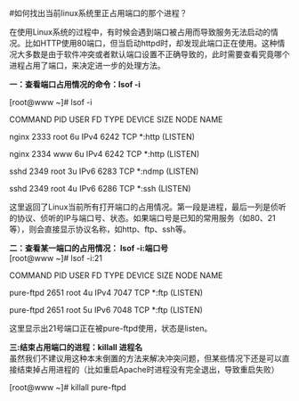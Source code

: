 <!-- --- tag:  云主机 vps lsof -->


<!-- --- title: 如何找出当前linux系统里正占用端口的那个进程？ -->
#如何找出当前linux系统里正占用端口的那个进程？


在使用Linux系统的过程中，有时候会遇到端口被占用而导致服务无法启动的情况。比如HTTP使用80端口，但当启动httpd时，却发现此端口正在使用。这种情况大多数是由于软件冲突或者默认端口设置不正确导致的，此时需要查看究竟哪个进程占用了端口，来决定进一步的处理方法。
 
**一：查看端口占用情况的命令：lsof -i**<br>

[root@www ~]# lsof -i<br>

 
COMMAND PID USER FD TYPE DEVICE SIZE NODE NAME<br>

nginx 2333 root 6u IPv4 6242 TCP *:http (LISTEN)

nginx 2334 www 6u IPv4 6242 TCP *:http (LISTEN)

sshd 2349 root 3u IPv6 6283 TCP *:ndmp (LISTEN)

sshd 2349 root 4u IPv6 6286 TCP *:ssh (LISTEN)<br>

这里返回了Linux当前所有打开端口的占用情况。第一段是进程，最后一列是侦听的协议、侦听的IP与端口号、状态。如果端口号是已知的常用服务（如80、21等），则会直接显示协议名称，如http、ftp、ssh等。<br>
 
**二：查看某一端口的占用情况： lsof -i:端口号**<br>
[root@www ~]# lsof -i:21


COMMAND PID USER FD TYPE DEVICE SIZE NODE NAME

pure-ftpd 2651 root 4u IPv4 7047 TCP *:ftp (LISTEN)

pure-ftpd 2651 root 5u IPv6 7048 TCP *:ftp (LISTEN)

这里显示出21号端口正在被pure-ftpd使用，状态是listen。
 
**三:结束占用端口的进程：killall 进程名**<br>
虽然我们不建议用这种本末倒置的方法来解决冲突问题，但某些情况下还是可以直接结束掉占用进程的（比如重启Apache时进程没有完全退出，导致重启失败）<br>

[root@www ~]# killall pure-ftpd

